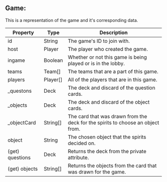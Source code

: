 ## Game:
This is a representation of the game and it's corresponding data.

| Property | Type | Description
| -------- | ---- | -----------
| id       | String | The game's ID to join with.
| host     | Player | The player who created the game.
| ingame   | Boolean | Whether or not this game is being played or is in the lobby.
| teams    | Team[] | The teams that are a part of this game.
| players  | Player[] | All of the players that are in this game.
| _questons | Deck | The deck and discard of the question cards.
| _objects  | Deck | The deck and discard of the object cards.
| _objectCard | String[] | The card that was drawn from the deck for the spirits to choose an object from.
| object   | String | The chosen object that the spirits decided on.
| (get) questions | Deck | Returns the deck from the private attribute.
| (get) objects | String[] | Returns the objects from the card that was drawn for the game.